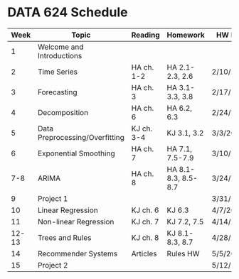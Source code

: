 # DATA 624 Schedule

Week | Topic | Reading | Homework | HW Due
------ | --------------------- | --------- | --------- |  ---------
1 | Welcome and Introductions |   |   |  
2 | Time Series | HA ch. 1-2 | HA 2.1-2.3, 2.6 | 2/10/2020
3 | Forecasting | HA ch. 3 | HA 3.1-3.3, 3.8 | 2/17/2020
4 | Decomposition | HA ch. 6 | HA 6.2, 6.3 | 2/24/2020
5 | Data Preprocessing/Overfitting | KJ ch. 3-4 | KJ 3.1, 3.2 | 3/3/2020
6 | Exponential Smoothing | HA ch. 7 | HA 7.1, 7.5-7.9 | 3/10/2020
7-8 | ARIMA | HA ch. 8 | HA 8.1-8.3, 8.5-8.7 | 3/24/2020
9 | Project 1 |   |   | 3/31/2020
10 | Linear Regression | KJ ch. 6 | KJ 6.3 | 4/7/2020
11 | Non-linear Regression | KJ ch. 7 | KJ 7.2, 7.5 | 4/14/2020
12-13 | Trees and Rules | KJ ch. 8 | KJ 8.1-8.3, 8.7 | 4/28/2020
14 | Recommender Systems | Articles | Rules HW | 5/5/2020
15 | Project 2 |   |   | 5/12/2020